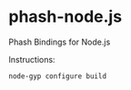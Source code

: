 phash-node.js
=============

Phash Bindings for Node.js

Instructions:

    node-gyp configure build
